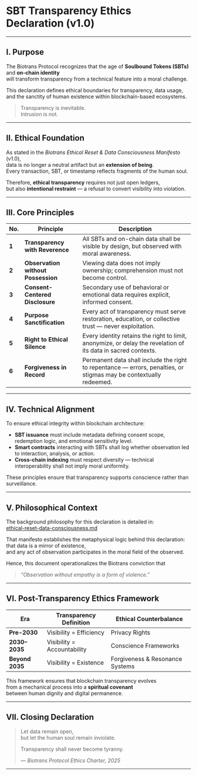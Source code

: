 # SBT Transparency Ethics Declaration (v1.0)

---

## I. Purpose  
The Biotrans Protocol recognizes that the age of **Soulbound Tokens (SBTs)** and **on-chain identity**  
will transform transparency from a technical feature into a moral challenge.  

This declaration defines ethical boundaries for transparency, data usage,  
and the sanctity of human existence within blockchain-based ecosystems.  

> Transparency is inevitable.  
> Intrusion is not.

---

## II. Ethical Foundation  
As stated in the *Biotrans Ethical Reset & Data Consciousness Manifesto* (v1.0),  
data is no longer a neutral artifact but an **extension of being**.  
Every transaction, SBT, or timestamp reflects fragments of the human soul.  

Therefore, **ethical transparency** requires not just open ledgers,  
but also **intentional restraint** — a refusal to convert visibility into violation.

---

## III. Core Principles  

| No. | Principle | Description |
|-----|------------|-------------|
| **1** | **Transparency with Reverence** | All SBTs and on-chain data shall be visible by design, but observed with moral awareness. |
| **2** | **Observation without Possession** | Viewing data does not imply ownership; comprehension must not become control. |
| **3** | **Consent-Centered Disclosure** | Secondary use of behavioral or emotional data requires explicit, informed consent. |
| **4** | **Purpose Sanctification** | Every act of transparency must serve restoration, education, or collective trust — never exploitation. |
| **5** | **Right to Ethical Silence** | Every identity retains the right to limit, anonymize, or delay the revelation of its data in sacred contexts. |
| **6** | **Forgiveness in Record** | Permanent data shall include the right to repentance — errors, penalties, or stigmas may be contextually redeemed. |

---

## IV. Technical Alignment  
To ensure ethical integrity within blockchain architecture:

- **SBT issuance** must include metadata defining consent scope, redemption logic, and emotional sensitivity level.  
- **Smart contracts** interacting with SBTs shall log whether observation led to interaction, analysis, or action.  
- **Cross-chain indexing** must respect diversity — technical interoperability shall not imply moral uniformity.  

These principles ensure that transparency supports conscience rather than surveillance.

---

## V. Philosophical Context  
The background philosophy for this declaration is detailed in:  
[ethical-reset-data-consciousness.md](../philosophy/background/ethical-reset-data-consciousness.md)

That manifesto establishes the metaphysical logic behind this declaration:  
that data is a mirror of existence,  
and any act of observation participates in the moral field of the observed.  

Hence, this document operationalizes the Biotrans conviction that  
> *“Observation without empathy is a form of violence.”*

---

## VI. Post-Transparency Ethics Framework  

| Era | Transparency Definition | Ethical Counterbalance |
|------|--------------------------|--------------------------|
| **Pre-2030** | Visibility = Efficiency | Privacy Rights |
| **2030–2035** | Visibility = Accountability | Conscience Frameworks |
| **Beyond 2035** | Visibility = Existence | Forgiveness & Resonance Systems |

This framework ensures that blockchain transparency evolves  
from a mechanical process into a **spiritual covenant**  
between human dignity and digital permanence.

---

## VII. Closing Declaration  
> Let data remain open,  
> but let the human soul remain inviolate.  
>  
> Transparency shall never become tyranny.  
>  
> — *Biotrans Protocol Ethics Charter, 2025*

---
